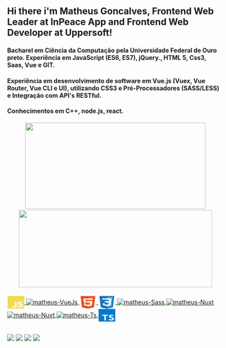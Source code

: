 ## Hi there i'm Matheus Goncalves, Frontend Web Leader at InPeace App and Frontend Web Developer at Uppersoft!

#### Bacharel em Ciência da Computação pela Universidade Federal de Ouro preto. Experiência em JavaScript (ES6, ES7), jQuery., HTML 5, Css3, Saas, Vue e GIT. 
#### Experiência em desenvolvimento de software em Vue.js (Vuex, Vue Router, Vue CLI e UI), utilizando CSS3 e Pré-Processadores (SASS/LESS) e Integração com API's RESTful.
#### Conhecimentos em C++, node.js, react.



<div align="center">
  <a href="https://github.com/Matheusgfgl">
  <img width="420" height="200rem" src="https://github-readme-stats.vercel.app/api?username=matheusgfgl&show_icons=true&theme=dracula&include_all_commits=true&count_private=true"/>
  <img width="450" height="180rem" src="https://github-readme-stats.vercel.app/api/top-langs/?username=matheusgfgl&layout=compact&langs_count=7&theme=dracula"/>
</div>
<div style="display: inline_block"><br>
  <img align="center" alt="matheus-Js" height="30" width="40" src="https://raw.githubusercontent.com/devicons/devicon/master/icons/javascript/javascript-plain.svg">
  <img align="center" alt="matheus-VueJs" height="30" width="40" src="https://raw.githubusercontent.com/devicons/devicon/blob/master/icons/vuejs/vuejs-original.svg">
  <img align="center" alt="matheus-HTML" height="30" width="40" src="https://raw.githubusercontent.com/devicons/devicon/master/icons/html5/html5-original.svg">
  <img align="center" alt="matheus-CSS" height="30" width="40" src="https://raw.githubusercontent.com/devicons/devicon/master/icons/css3/css3-original.svg">
  <img align="center" alt="matheus-Sass" height="30" width="40" src="https://raw.githubusercontent.com/devicons/devicon/blob/master/icons/sass/sass-original.svg">
  <img align="center" alt="matheus-Nuxt" height="30" width="40" src="https://raw.githubusercontent.com/devicons/devicon/blob/master/icons/nuxtjs/nuxtjs-original.svg">
  <img align="center" alt="matheus-Nuxt" height="30" width="40" src="https://raw.githubusercontent.com/devicons/devicon/blob/master/icons/react/react-original.svg">
  <img align="center" alt="matheus-Ts" height="30" width="40" src="https://raw.githubusercontent.com/devicons/devicon/blob/master/icons/amazonwebservices/amazonwebservices-original.svg">
  <img align="center" alt="matheus-Ts" height="30" width="40" src="https://raw.githubusercontent.com/devicons/devicon/master/icons/typescript/typescript-plain.svg">
 
 
  
  ##
 
<div> 
  <a href="https://discord.gg/matheusgfgl" target="_blank"><img src="https://img.shields.io/badge/Discord-7289DA?style=for-the-badge&logo=discord&logoColor=white" target="_blank"></a> 
  <a href = "mailto:contatomatheusgfgl@gmail.com"><img src="https://img.shields.io/badge/-Gmail-%23333?style=for-the-badge&logo=gmail&logoColor=white" target="_blank"></a>
  <a href="https://www.linkedin.com/in/matheus-ferreira1411" target="_blank"><img src="https://img.shields.io/badge/-LinkedIn-%230077B5?style=for-the-badge&logo=linkedin&logoColor=white" target="_blank"></a> 
  <a href="https://instagram.com/matheusgfgl" target="_blank"><img src="https://img.shields.io/badge/-Instagram-%23E4405F?style=for-the-badge&logo=instagram&logoColor=white" target="_blank"></a>
 
</div>

